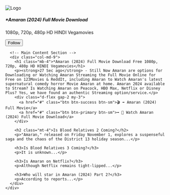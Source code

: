 <!DOCTYPE html>
<html lang="en">
<head>
  <meta charset="UTF-8">
  <meta name="viewport" content="width=device-width, initial-scale=1.0">
  <title>pardeep (2024) - Full Movie Download</title>
  <!-- Bootstrap CSS -->
  <link href="https://cdn.jsdelivr.net/npm/bootstrap@5.3.2/dist/css/bootstrap.min.css" rel="stylesheet">
</head>
<body>
  <div class="container my-5">
    <div class="row">
      <!-- Sidebar Section -->
      <div class="col-md-3 text-center">
        <img src="https://via.placeholder.com/150" class="img-fluid rounded mb-3" alt="Logo">
        <h5>*Amaran (2024) Full Movie Download</h5>
        <p>1080p, 720p, 480p HD HINDI Vegamovies</p>
        <button class="btn btn-primary btn-sm mt-2">Follow</button>
      </div>
      
      <!-- Main Content Section -->
      <div class="col-md-9">
        <h1 class="mb-4">*Amaran (2024) Full Movie Download Free 1080p, 720p, 480p HD HINDI Vegamovies</h1>
        <p><strong>27 Sec ago</strong> - Still Now Amaran are options for Downloading or Watching Amaran Streaming the Full Movie Online for Free on 123Movies & ReddIt, including Amaran to Watch Amaran's latest supernatural comedy horror Movie Amaran at home. Amaran 2024 available to Stream? Is Watching Amaran on Peacock, HBO Max, Netflix or Disney Plus? Yes, we have found an authentic Streaming option/service.</p>
        <div class="d-flex gap-2 my-3">
          <a href="#" class="btn btn-success btn-sm">🎬 ➡️ Amaran (2024) Full Movie</a>
          <a href="#" class="btn btn-primary btn-sm">➡️ 🎥 Watch Amaran (2024) Full Movie Download</a>
        </div>

        <h2 class="mt-4">Is Blood Relatives 2 Coming?</h2>
        <p>"Amaran," released on Friday November 1, explores a suspenseful saga and the chaos of the District 13 holiday season...</p>

        <h3>Is Blood Relatives 3 Coming?</h3>
        <p>It is unknown...</p>

        <h3>Is Amaran on Netflix?</h3>
        <p>Although Netflix remains tight-lipped...</p>

        <h3>Who will star in Amaran (2024) Part 2?</h3>
        <p>According to reports...</p>
      </div>
    </div>
  </div>

  <!-- Bootstrap JS -->
  <script src="https://cdn.jsdelivr.net/npm/bootstrap@5.3.2/dist/js/bootstrap.bundle.min.js"></script>
</body>
</html>
